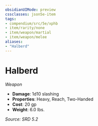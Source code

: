 ```yaml
---
obsidianUIMode: preview
cssclasses: json5e-item
tags:
- compendium/src/5e/xphb
- item/rarity/none
- item/weapon/martial
- item/weapon/melee
aliases: 
- "Halberd"
---
```

# Halberd
*Weapon*  

- **Damage**: 1d10 slashing
- **Properties**: Heavy, Reach, Two-Handed
- **Cost**: 20 gp
- **Weight**: 6.0 lbs.

*Source: SRD 5.2*